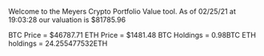 Welcome to the Meyers Crypto Portfolio Value tool. 
As of 02/25/21 at 19:03:28 our valuation is $81785.96 

BTC Price = $46787.71
 ETH Price = $1481.48
BTC Holdings = 0.98BTC
 ETH holdings = 24.255477532ETH 
